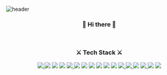
![header](https://capsule-render.vercel.app/api?type=Waving&color=auto&height=300&section=header&text=7UN4%&fontSize=100)<br>
<h3 align="center">👋 Hi there 👋</h3><br>
<h3 align="center">⚔ Tech Stack ⚔</h3>
<div align="center" display="inline-block">
  <a href="https://developer.android.com" target="_blank">
    <img src="https://img.shields.io/badge/Android-3DDC84?style=flat-square&logo=Android&logoColor=white"/>
  </a>
  <img src="https://img.shields.io/badge/C-A8B9CC?style=flat-square&logo=C&logoColor=white">
  <img src="https://img.shields.io/badge/C++-00599C?style=flat-square&logo=C%2B%2B&logoColor=white">
  <img src="https://img.shields.io/badge/CSS3-1572B6?style=flat-square&logo=CSS3&logoColor=white">
  <a href="https://www.djangoproject.com" target="_blank">
    <img src="https://img.shields.io/badge/Django-092E20?style=flat-square&logo=Django&logoColor=white"/>
  </a>
  <img src="https://img.shields.io/badge/Fido Alliance-FFBF3B?style=flat-square&logo=Fido Alliance&logoColor=white">
  <img src="https://img.shields.io/badge/Flask-000000?style=flat-square&logo=Flask&logoColor=white">
  <img src="https://img.shields.io/badge/Go-00ADD8?style=flat-square&logo=Go&logoColor=white">
  <img src="https://img.shields.io/badge/HTML5-E34F26?style=flat-square&logo=HTML5&logoColor=white">
  <img src="https://img.shields.io/badge/Java-007396?style=flat-square&logo=Java&logoColor=white">
  <img src="https://img.shields.io/badge/JavaScript-F7DF1E?style=flat-square&logo=JavaScript&logoColor=white">
  <a href="https://www.mongodb.com" target="_blank">
    <img src="https://img.shields.io/badge/MongoDB-47A248?style=flat-square&logo=MongoDB&logoColor=white"/>
  </a>
  <a href="https://www.mysql.com" target="_blank">
    <img src="https://img.shields.io/badge/MySQL-4479A1?style=flat-square&logo=MySQL&logoColor=white"/>
  </a>
  <img src="https://img.shields.io/badge/Python-3776AB?style=flat-square&logo=Python&logoColor=white">
  <a href="https://www.sqlite.org/index.html" target="_blank">
    <img src="https://img.shields.io/badge/SQLite-003B57?style=flat-square&logo=SQLite&logoColor=white"/>
  </a>
  <img src="https://img.shields.io/badge/WebAuthn-3423A6?style=flat-square&logo=WebAuthn&logoColor=white"/>
  <img src="https://img.shields.io/badge/.NET-512BD4?style=flat-square&logo=.NET&logoColor=white">
</div>
